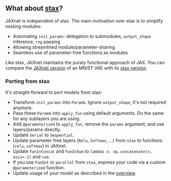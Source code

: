 ## What about [stax](https://github.com/google/jax/blob/master/jax/experimental/stax.py)?

JAXnet is independent of stax. The main motivation over stax is to simplify nesting modules:
 - Automating `init_params`: delegation to submodules, `output_shape` inference, `rng` passing
 - Allowing streamlined module/parameter-sharing
 - Seamless use of parameter-free functions as modules

Like stax, JAXnet maintains the purely functional approach of JAX.
You can compare the [JAXnet version](https://colab.research.google.com/drive/19web5SnmIFglLcnpXE34phiTY03v39-g#scrollTo=yAOLiz_P_L-z)
of an MNIST VAE with its [stax version](https://github.com/google/jax/blob/master/examples/mnist_vae.py).

### Porting from stax

It's straight-forward to port models from stax:
- Transform `init_params` into `Param`s. Ignore `output_shape`, it's not required anymore.
- Pass these `Param`s into `apply_fun` using default arguments. Do the same for any sublayers you are using.
- Add `@parameterized` to `apply_fun`, remove the `params` argument, and use layers/params directly.
- Update `Serial` to `Sequential`.
- Update parameter-free layers (`Relu`, `Softmax`, ...) from `stax` to functions (`relu`, `softmax`) in JAXnet.
- Update `FanInConcat` and `FanInSum` to `lambda x: np.concatenate(x, axis=-1)` and `sum`.
- If you use `FanOut` or `parallel` from `stax`, express your code via a custom `@parameterized` function.
- Update usage of your model as described in the [overview](README.md#Overview).